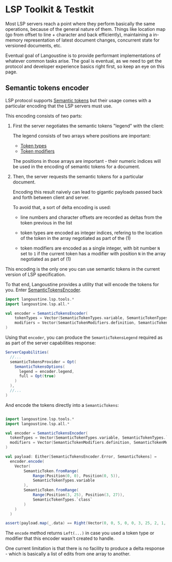 # LSP Toolkit & Testkit

Most LSP servers reach a point where they perform basically the same operations,
because of the general nature of them. Things like location map (go from offset to line + character and back efficiently), maintaining a in-memory representation of latest document changes, concurrent state for versioned documents, etc.

Eventual goal of Langoustine is to provide performant implementations of whatever common tasks arise. The goal is eventual, as we need to get the protocol and developer experience basics right first, so keep an eye on this page.

## Semantic tokens encoder

LSP protocol supports [Semantic tokens](https://microsoft.github.io/language-server-protocol/specifications/lsp/3.17/specification/#textDocument_semanticTokens) but 
their usage comes with a particular encoding that the LSP servers must use.

This encoding consists of two parts:

1. First the server negotiates the semantic tokens "legend" with the client:
   
   The legend consists of two arrays where positions are important:

   - [Token types](/langoustine/api/langoustine/lsp/enumerations$$SemanticTokenTypes$.html)
   - [Token modifiers](/langoustine/api/langoustine/lsp/enumerations$$SemanticTokenModifiers$.html#)

    The positions in those arrays are important - their numeric indices will be used 
    in the encoding of semantic tokens for a document.

2. Then, the server requests the semantic tokens for a particular document.

   Encoding this result naively can lead to gigantic payloads passed back and forth 
   between client and server.

   To avoid that, a sort of delta encoding is used: 

   - line numbers and character offsets are recorded as deltas from the token previous in the list

   - token types are encoded as integer indices, refering to the location of the token in the array negotiated as part of the (1)

   - token modifiers are encoded as a single integer, with bit number `N` set to `1`
     if the current token has a modifier with position `N` in the array negotiated 
     as part of (1)

This encoding is the only one you can use semantic tokens in the current version of 
LSP specification.

To that end, Langoustine provides a utility that will encode the tokens for you. Enter [SemanticTokensEncoder](/langoustine/api/langoustine/lsp/tools/SemanticTokensEncoder.html).

```scala 
import langoustine.lsp.tools.*
import langoustine.lsp.all.*

val encoder = SemanticTokensEncoder(
    tokenTypes = Vector(SemanticTokenTypes.variable, SemanticTokenTypes.`class`),
    modifiers = Vector(SemanticTokenModifiers.definition, SemanticTokenModifiers.static)
)
```

Using that `encoder`, you can produce the `SemanticTokensLegend` required as as part of the server capabilities response:

```scala sc:nocompile
ServerCapabilities(
  //...
  semanticTokensProvider = Opt(
    SemanticTokensOptions(
      legend = encoder.legend,
      full = Opt(true)
    )
  ),
  //...
)
```

And encode the tokens directly into a `SemanticTokens`:

```scala 

import langoustine.lsp.tools.*
import langoustine.lsp.all.*

val encoder = SemanticTokensEncoder(
  tokenTypes = Vector(SemanticTokenTypes.variable, SemanticTokenTypes.`class`),
  modifiers = Vector(SemanticTokenModifiers.definition, SemanticTokenModifiers.static)
)

val payload: Either[SemanticTokensEncoder.Error, SemanticTokens] = 
  encoder.encode(
    Vector(
        SemanticToken.fromRange(
            Range(Position(0, 0), Position(0, 5)),
            SemanticTokenTypes.variable
        ),
        SemanticToken.fromRange(
            Range(Position(3, 25), Position(3, 27)),
            SemanticTokenTypes.`class`
        )
    )
  )

assert(payload.map(_.data) == Right(Vector(0, 0, 5, 0, 0, 3, 25, 2, 1, 0)))
```

The `encode` method returns `Left(...)` in case you used a token type or modifier that this encoder wasn't created to handle. 

One current limitation is that there is no facility to produce a delta response - which is basically a list of edits from one array to another.
